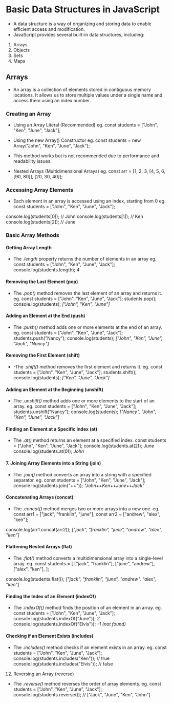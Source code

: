 # Basic Data Structures in JavaScript
- A data structure is a way of organizing and storing data to enable efficient access and modification.
- JavaScript provides several built-in data structures, including:

1. Arrays
2. Objects
3. Sets
3. Maps

##  Arrays
- An array is a collection of elements stored in contiguous memory locations. It allows us to store multiple values under a single name and access them using an index number.
### Creating an Array
- Using an Array Literal (Recommended)
eg.
const students = ["John", "Ken", "June", "Jack"];

- Using the new Array() Constructor
eg.
const students = new Array("John", "Ken", "June", "Jack");

- This method works but is not recommended due to performance and readability issues.

- Nested Arrays (Multidimensional Arrays)
eg. 
const arr = [1, 2, 3, [4, 5, 6, [90, 80]], [20, 30, 40]];

 ### Accessing Array Elements
- Each element in an array is accessed using an index, starting from 0
eg.
const students = ["John", "Ken", "June", "Jack"];

console.log(students[0]); // John
console.log(students[1]); // Ken
console.log(students[2]); // June

### Basic Array Methods
#### Getting Array Length
- The *.length* property returns the number of elements in an array
eg.
const students = ["John", "Ken", "June", "Jack"];
console.log(students.length); *4*

#### Removing the Last Element (pop)
- The *.pop()* method removes the last element of an array and returns it.
eg.
const students = ["John", "Ken", "June", "Jack"];
students.pop();
console.log(students); *["John", "Ken", "June"]*

####  Adding an Element at the End (push)
- The *.push()* method adds one or more elements at the end of an array.
eg.
const students = ["John", "Ken", "June", "Jack"];
students.push("Nancy");
console.log(students); *["John", "Ken", "June", "Jack", "Nancy"]*

#### Removing the First Element (shift)
- -The *.shift()* method removes the first element and returns it.
eg.
const students = ["John", "Ken", "June", "Jack"];
students.shift();
console.log(students); *["Ken", "June", "Jack"]*

#### Adding an Element at the Beginning (unshift)
- The *.unshift()* method adds one or more elements to the start of an array.
eg. 
const students = ["John", "Ken", "June", "Jack"];
students.unshift("Nancy");
console.log(students); *["Nancy", "John", "Ken", "June", "Jack"]*

####  Finding an Element at a Specific Index (at)
- The *.at()* method returns an element at a specified index.
const students = ["John", "Ken", "June", "Jack"];
console.log(students.at(2)); *June*
console.log(students.at(0)); *John*

#### 7. Joining Array Elements into a String (join)
- The *.join()* method converts an array into a string with a specified separator.
eg.
const students = ["John", "Ken", "June", "Jack"];
console.log(students.join("++")); *"John++Ken++June++Jack"*

#### Concatenating Arrays (concat)
- The *.concat()* method merges two or more arrays into a new one.
eg. const arr1 = ["jack", "franklin", "june"];
const arr2 = ["andrew", "alex", "ken"];

console.log(arr1.concat(arr2));
*["jack", "franklin", "june", "andrew", "alex", "ken"]*

####  Flattening Nested Arrays (flat)
- The *.flat()* method converts a multidimensional array into a single-level array.
eg.
const students = [
  ["jack", "franklin"],
  ["june", "andrew"],
  ["alex", "ken"],
];

console.log(students.flat());
*["jack", "franklin", "june", "andrew", "alex", "ken"]*

#### Finding the Index of an Element (indexOf)
- The *.indexOf()* method finds the position of an element in an array.
eg.
const students = ["John", "Ken", "June", "Jack"];
console.log(students.indexOf("June")); *2*
console.log(students.indexOf("Elvis")); *-1 (not found)*

#### Checking if an Element Exists (includes)
- The *.includes()* method checks if an element exists in an array.
eg.
const students = ["John", "Ken", "June", "Jack"];
console.log(students.includes("Ken")); // true
console.log(students.includes("Elvis")); // false

12. Reversing an Array (reverse)
- The *.reverse()* method reverses the order of array elements.
eg.
const students = ["John", "Ken", "June", "Jack"];
console.log(students.reverse());
// ["Jack", "June", "Ken", "John"]

